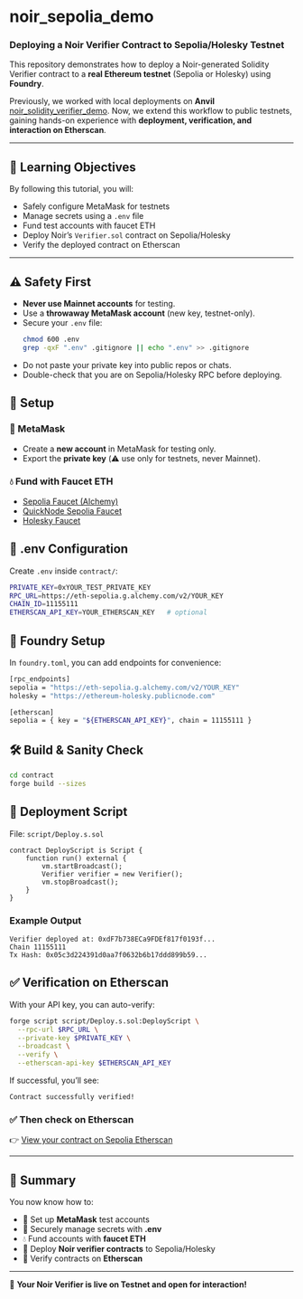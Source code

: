 # noir_sepolia_demo

### Deploying a Noir Verifier Contract to Sepolia/Holesky Testnet

This repository demonstrates how to deploy a Noir-generated Solidity Verifier contract to a **real Ethereum testnet** (Sepolia or Holesky) using **Foundry**.  

Previously, we worked with local deployments on **Anvil** [noir_solidity_verifier_demo](https://github.com/cypriansakwa/noir_solidity_verifier_demo).
 Now, we extend this workflow to public testnets, gaining hands-on experience with **deployment, verification, and interaction on Etherscan**.

---

## 🚀 Learning Objectives
By following this tutorial, you will:
- Safely configure MetaMask for testnets  
- Manage secrets using a `.env` file  
- Fund test accounts with faucet ETH  
- Deploy Noir’s `Verifier.sol` contract on Sepolia/Holesky  
- Verify the deployed contract on Etherscan  

---

## ⚠️ Safety First
- **Never use Mainnet accounts** for testing.  
- Use a **throwaway MetaMask account** (new key, testnet-only).  
- Secure your `.env` file:
  ```bash
  chmod 600 .env
  grep -qxF ".env" .gitignore || echo ".env" >> .gitignore
  ```
- Do not paste your private key into public repos or chats.
- Double-check that you are on Sepolia/Holesky RPC before deploying.

## 🔑 Setup

### 🦊 MetaMask
- Create a **new account** in MetaMask for testing only.  
- Export the **private key** (⚠️ use only for testnets, never Mainnet).  

### 💧 Fund with Faucet ETH
- [Sepolia Faucet (Alchemy)](https://sepoliafaucet.com)  
- [QuickNode Sepolia Faucet](https://faucet.quicknode.com/ethereum/sepolia)  
- [Holesky Faucet](https://holeskyfaucet.com)  

## 📂 .env Configuration
Create `.env` inside `contract/`:

```bash
PRIVATE_KEY=0xYOUR_TEST_PRIVATE_KEY
RPC_URL=https://eth-sepolia.g.alchemy.com/v2/YOUR_KEY
CHAIN_ID=11155111
ETHERSCAN_API_KEY=YOUR_ETHERSCAN_KEY   # optional
```

## 🔧 Foundry Setup
In `foundry.toml`, you can add endpoints for convenience:

```bash
[rpc_endpoints]
sepolia = "https://eth-sepolia.g.alchemy.com/v2/YOUR_KEY"
holesky = "https://ethereum-holesky.publicnode.com"

[etherscan]
sepolia = { key = "${ETHERSCAN_API_KEY}", chain = 11155111 }
```

## 🛠️ Build & Sanity Check
```bash
cd contract
forge build --sizes
```
## 📜 Deployment Script

File: `script/Deploy.s.sol`
```solidity
contract DeployScript is Script {
    function run() external {
        vm.startBroadcast();
        Verifier verifier = new Verifier();
        vm.stopBroadcast();
    }
}
```

### Example Output
```yanl
Verifier deployed at: 0xdF7b738ECa9FDEf817f0193f...
Chain 11155111
Tx Hash: 0x05c3d224391d0aa7f0632b6b17ddd899b59...
```
## ✅ Verification on Etherscan

With your API key, you can auto-verify:
```bash
forge script script/Deploy.s.sol:DeployScript \
  --rpc-url $RPC_URL \
  --private-key $PRIVATE_KEY \
  --broadcast \
  --verify \
  --etherscan-api-key $ETHERSCAN_API_KEY

```
If successful, you’ll see:
```nginx
Contract successfully verified!
```
### ✅ Then check on Etherscan
👉 [View your contract on Sepolia Etherscan](https://sepolia.etherscan.io/address/YOUR_CONTRACT_ADDRESS)

---

## 📌 Summary

You now know how to:

- 🦊 Set up **MetaMask** test accounts  
- 🔐 Securely manage secrets with **.env**  
- 💧 Fund accounts with **faucet ETH**  
- 🚀 Deploy **Noir verifier contracts** to Sepolia/Holesky  
- 🔎 Verify contracts on **Etherscan**  

---

🎉 **Your Noir Verifier is live on Testnet and open for interaction!**
